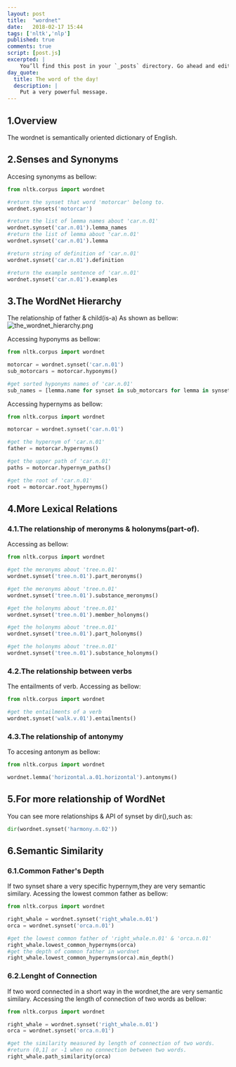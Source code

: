 ```yaml
---
layout: post
title:  "wordnet"
date:   2018-02-17 15:44
tags: ['nltk','nlp']
published: true
comments: true
script: [post.js]
excerpted: |
    You’ll find this post in your `_posts` directory. Go ahead and edit it and re-build the site ...
day_quote:
  title: The word of the day!
  description: |
    Put a very powerful message.
---
```


## 1.Overview

  The wordnet is semantically oriented dictionary of English.

## 2.Senses and Synonyms

  Accesing synonyms as bellow:

```python
from nltk.corpus import wordnet

#return the synset that word 'motorcar' belong to.
wordnet.synsets('motorcar')

#return the list of lemma names about 'car.n.01'
wordnet.synset('car.n.01').lemma_names
#return the list of lemma about 'car.n.01'
wordnet.synset('car.n.01').lemma

#return string of definition of 'car.n.01'
wordnet.synset('car.n.01').definition

#return the example sentence of 'car.n.01'
wordnet.synset('car.n.01').examples
```

## 3.The WordNet Hierarchy
  The relationship of father & child(is-a)
  As shown as bellow:
![the_wordnet_hierarchy.png](http://user-image.logdown.io/user/42476/blog/39034/post/5845871/4xzZvlgMQ1mDHXfOi3Tg_the_wordnet_hierarchy.png)

  Accessing hyponyms as bellow:

```python
from nltk.corpus import wordnet

motorcar = wordnet.synset('car.n.01')
sub_motorcars = motorcar.hyponyms()

#get sorted hyponyms names of 'car.n.01'
sub_names = [lemma.name for synset in sub_motorcars for lemma in synset.lemmas]
```

Accessing hypernyms as bellow:
```python
from nltk.corpus import wordnet

motorcar = wordnet.synset('car.n.01')

#get the hypernym of 'car.n.01'
father = motorcar.hypernyms()

#get the upper path of 'car.n.01'
paths = motorcar.hypernym_paths()

#get the root of 'car.n.01'
root = motorcar.root_hypernyms()
```

## 4.More Lexical Relations

### 4.1.The relationship of meronyms & holonyms(part-of).

  Accessing as bellow:

```python
from nltk.corpus import wordnet

#get the meronyms about 'tree.n.01'
wordnet.synset('tree.n.01').part_meronyms()

#get the meronyms about 'tree.n.01'
wordnet.synset('tree.n.01').substance_meronyms()

#get the holonyms about 'tree.n.01'
wordnet.synset('tree.n.01').member_holonyms()

#get the holonyms about 'tree.n.01'
wordnet.synset('tree.n.01').part_holonyms()

#get the holonyms about 'tree.n.01'
wordnet.synset('tree.n.01').substance_holonyms()

```
### 4.2.The relationship between verbs

  The entailments of verb.
  Accessing as bellow:

```python
from nltk.corpus import wordnet

#get the entailments of a verb
wordnet.synset('walk.v.01').entailments()
```

### 4.3.The relationship of antonymy
  To accesing antonym as bellow:

```python
from nltk.corpus import wordnet

wordnet.lemma('horizontal.a.01.horizontal').antonyms()

```

## 5.For more relationship of WordNet
  You can see more relationships & API of synset by dir(),such as:<br>

```python
dir(wordnet.synset('harmony.n.02'))
``` 

## 6.Semantic Similarity
### 6.1.Common Father's Depth
  If two synset share a very specific hypernym,they are very semantic similary.
  Acessing the lowest common father as bellow:

```python
from nltk.corpus import wordnet

right_whale = wordnet.synset('right_whale.n.01')
orca = wordnet.synset('orca.n.01')

#get the lowest common father of 'right_whale.n.01' & 'orca.n.01'
right_whale.lowest_common_hypernyms(orca)
#get the depth of common father in wordnet
right_whale.lowest_common_hypernyms(orca).min_depth()
```
### 6.2.Lenght of Connection
  If two word connected in a short way in the wordnet,the are very semantic similary.
  Accessing the length of connection of two words as bellow:

```python
from nltk.corpus import wordnet

right_whale = wordnet.synset('right_whale.n.01')
orca = wordnet.synset('orca.n.01')

#get the similarity measured by length of connection of two words.
#return (0,1] or -1 when no connection between two words.
right_whale.path_similarity(orca)
```

